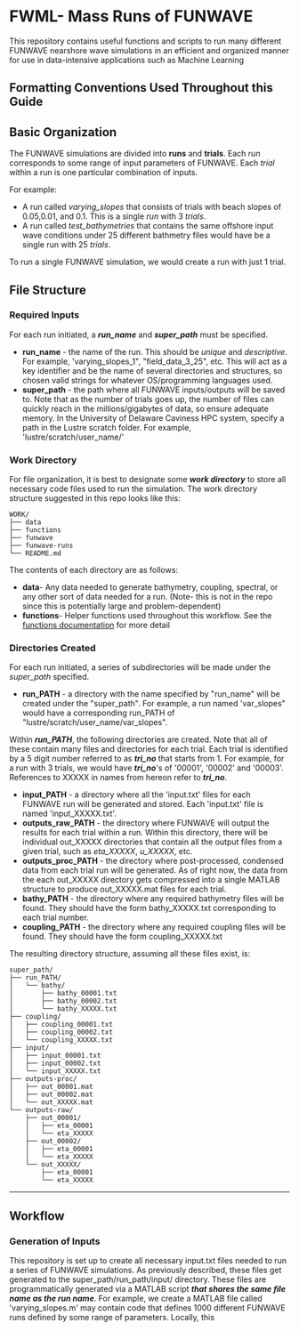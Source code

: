# FWML- Mass Runs of FUNWAVE 

This repository contains useful functions and scripts to run many different FUNWAVE nearshore wave simulations in an efficient
and organized manner for use in data-intensive applications such as Machine Learning

## Formatting Conventions Used Throughout this Guide


## Basic Organization

The FUNWAVE simulations are divided into **runs** and **trials**. Each *run* corresponds to some 
range of input parameters of FUNWAVE. Each *trial* within a run is one particular combination 
of inputs.

For example:
* A run called *varying_slopes* that consists of trials with beach slopes of 0.05,0.01, and 0.1.
  This is a single *run* with 3 *trials*.
* A run called *test_bathymetries*  that contains the same offshore input wave conditions under 
25 different bathmetry files would have be a single run with 25 *trials*.

To run a single FUNWAVE simulation, we would create a run with just 1 trial. 

## File Structure



### Required Inputs

For each run initiated, a ***run_name*** and ***super_path*** must be specified.
* **run_name** - the name of the run. This should be *unique* and *descriptive*. For example, 
'varying_slopes_1", "field_data_3_25", etc. This will act as a key identifier and be the name 
of several directories and structures, so chosen valid strings for whatever OS/programming
languages used.
* **super_path** - the path where all FUNWAVE inputs/outputs will be saved to. Note that as
the number of trials goes up, the number of files can quickly reach in the millions/gigabytes
of data, so ensure adequate memory. In the University of Delaware Caviness HPC system, specify
a path in the Lustre scratch folder. For example, 'lustre/scratch/user_name/'

### Work Directory

For file organization, it is best to designate some ***work directory*** to store all 
necessary code files used to run the simulation. The work directory structure suggested in
this repo looks like this:

```
WORK/
├── data
├── functions
├── funwave
├── funwave-runs
└── README.md
```

The contents of each directory are as follows:

* **data**- Any data needed to generate bathymetry, coupling, spectral, or any other sort 
of data needed for a run. (Note- this is not in the repo since this is potentially large
and problem-dependent)
* **functions**- Helper functions used throughout this workflow. 
See the [functions documentation](doc/functions.md) for more detail

### Directories Created

For each run initiated, a series of subdirectories will be made under the *super_path* specified.
* **run_PATH** - a directory with the name specified by "run_name" will be created under the
"super_path". For example, a run named 'var_slopes" would have a corresponding run_PATH
of "lustre/scratch/user_name/var_slopes".

Within ***run_PATH***, the following directories are created. Note that all of these contain many files and
directories for each trial. Each trial is identified by a 5 digit number referred to as 
***tri_no*** that starts from 1. For example, for a run with 3 trials, we would have ***tri_no***'s
of '00001', '00002' and '00003'. References to XXXXX in names from hereon refer to ***tri_no***.
* **input_PATH** - a directory where all the 'input.txt' files for each FUNWAVE run will be 
generated and stored. Each 'input.txt' file is named 'input_XXXXX.txt'.
* **outputs_raw_PATH** - the directory where FUNWAVE will output the results for each trial within a run. 
Within this directory, there will be individual out_XXXXX directories that contain all the output files
from a given trial, such as *eta_XXXXX*, *u_XXXXX*, etc.
* **outputs_proc_PATH** - the directory where post-processed, condensed data from each trial run will be
generated. As of right now, the data from the each out_XXXXX directory gets compressed into a single MATLAB 
structure to produce out_XXXXX.mat files for each trial.
* **bathy_PATH** - the directory where any required bathymetry files will be found. They should have the 
form bathy_XXXXX.txt corresponding to each trial number.
* **coupling_PATH** - the directory where any required coupling files will be found. They should have the 
form coupling_XXXXX.txt

The resulting directory structure, assuming all these files exist, is:

```
super_path/
├── run_PATH/
│   └── bathy/
│       ├── bathy_00001.txt
│       ├── bathy_00002.txt
│       └── bathy_XXXXX.txt
├── coupling/
│   ├── coupling_00001.txt
│   ├── coupling_00002.txt
│   └── coupling_XXXXX.txt
├── input/
│   ├── input_00001.txt
│   ├── input_00002.txt
│   └── input_XXXXX.txt
├── outputs-proc/
│   ├── out_00001.mat
│   ├── out_00002.mat
│   └── out_XXXXX.mat
└── outputs-raw/
    ├── out_00001/
    │   ├── eta_00001
    │   └── eta_XXXXX
    ├── out_00002/
    │   ├── eta_00001
    │   └── eta_XXXXX
    └── out_XXXXX/
        ├── eta_00001
        └── eta_XXXXX
```

---

## Workflow

### Generation of Inputs
This repository is set up to create all necessary input.txt files needed to run a series 
of FUNWAVE simulations. As previously described, these files get generated to the 
super_path/run_path/input/ directory. These files are programmatically generated via a 
MATLAB script ***that shares the same file name as the run name***. For example, we create
a MATLAB file called 'varying_slopes.m' may contain code that defines 1000 different FUNWAVE
runs defined by some range of parameters. Locally, this 